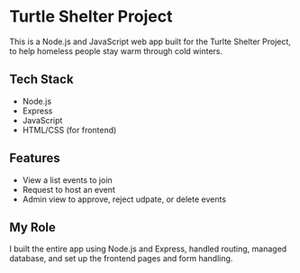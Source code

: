 # Turtle Shelter Project

This is a Node.js and JavaScript web app built for the Turlte Shelter Project, to help homeless people stay warm through cold winters.

## Tech Stack

- Node.js
- Express
- JavaScript
- HTML/CSS (for frontend)

## Features

- View a list events to join
- Request to host an event
- Admin view to approve, reject udpate, or delete events

## My Role

I built the entire app using Node.js and Express, handled routing, managed database, and set up the frontend pages and form handling.


